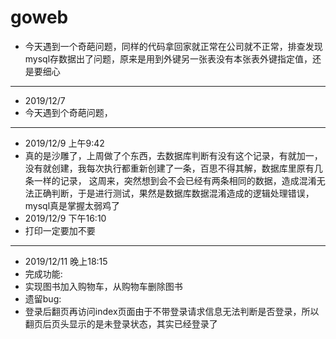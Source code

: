 # goweb

* 今天遇到一个奇葩问题，同样的代码拿回家就正常在公司就不正常，排查发现mysql存数据出了问题，原来是用到外键另一张表没有本张表外键指定值，还是要细心
---
* 2019/12/7
* 今天遇到个奇葩问题，
---
* 2019/12/9 上午9:42
* 真的是沙雕了，上周做了个东西，去数据库判断有没有这个记录，有就加一，没有就创建，我每次执行都重新创建了一条，百思不得其解，数据库里原有几条一样的记录，
这周来，突然想到会不会已经有两条相同的数据，造成混淆无法正确判断，于是进行测试，果然是数据库数据混淆造成的逻辑处理错误，mysql真是掌握太弱鸡了
* 2019/12/9 下午16:10
* 打印一定要加不要
---
* 2019/12/11 晚上18:15
* 完成功能:
* 实现图书加入购物车，从购物车删除图书
* 遗留bug:
* 登录后翻页再访问index页面由于不带登录请求信息无法判断是否登录，所以翻页后页头显示的是未登录状态，其实已经登录了
